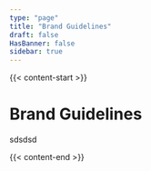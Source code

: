 ```yaml
---
type: "page"
title: "Brand Guidelines"
draft: false
HasBanner: false
sidebar: true
---
```


{{< content-start >}}

# Brand Guidelines
sdsdsd

{{< content-end >}}